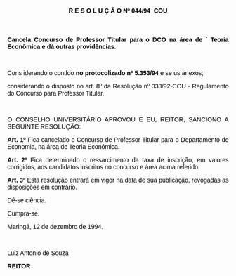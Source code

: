 <BODY TEXT="#000000">

<B><FONT FACE="Arial"><P ALIGN="CENTER">R E S O L U &Ccedil; &Atilde; O  Nº 044/94  COU</P>
<P ALIGN="CENTER"></P>
<P ALIGN="CENTER">&nbsp;</P>
<P ALIGN="JUSTIFY">Cancela Concurso de Professor Titular para o DCO na &aacute;rea de ` Teoria Econ&ocirc;mica e d&aacute; outras provid&ecirc;ncias</B>.</P>
<P ALIGN="JUSTIFY"></P>
<P ALIGN="JUSTIFY">&nbsp;</P>
<P ALIGN="JUSTIFY">Cons iderando o contldo <B>no protocolizado nº 5.353/94</B> e se us anexos;</P>
<P ALIGN="JUSTIFY">considerando o disposto no art. 8º da Resolu&ccedil;&atilde;o nº 033/92-COU - Regulamento do Concurso para Professor Titular.</P>
<P ALIGN="JUSTIFY"></P>
<P ALIGN="JUSTIFY">&nbsp;</P>
<P ALIGN="JUSTIFY">O CONSELHO UNIVERSIT&Aacute;RIO APROVOU E EU, REITOR, SANCIONO A SEGUINTE RESOLU&Ccedil;&Atilde;O:</P>
<B><P ALIGN="JUSTIFY">Art. 1º</B> Fica cancelado o Concurso de Professor Titular para o Departamento de Economia, na &aacute;rea de Teoria Econ&ocirc;mica.</P>
<B><P ALIGN="JUSTIFY">Art. 2º</B> Fica determinado o ressarcimento da taxa de inscri&ccedil;&atilde;o, em valores corrigidos, aos candidatos inscritos no concurso e &aacute;rea acima referido.</P>
<B><P ALIGN="JUSTIFY">Art. 3º </B>Esta resolu&ccedil;&atilde;o entrar&aacute; em vigor na data de sua publica&ccedil;&atilde;o, revogadas as disposi&ccedil;&otilde;es em contr&aacute;rio.</P>
<P ALIGN="JUSTIFY">D&ecirc;-se ci&ecirc;ncia.</P>
<P ALIGN="JUSTIFY">Cumpra-se.</P>
<P ALIGN="JUSTIFY"></P>
<P ALIGN="JUSTIFY">Maring&aacute;, 12 de dezembro de 1994.</P>
<P ALIGN="JUSTIFY"></P>
<P ALIGN="JUSTIFY">&nbsp;</P>
<P ALIGN="JUSTIFY">Luiz Antonio de Souza</P>
<B><P ALIGN="JUSTIFY">REITOR</P></B></FONT></BODY>
